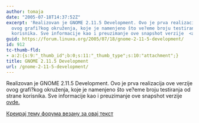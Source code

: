 ```yaml
---
author: tomaja
date: "2005-07-18T14:37:52Z"
excerpt: 'Realizovan je GNOME 2.11.5 Development. Ovo je prva realizacija ove verzije
  ovog grafi?kog okruženja, koje je namenjeno što ve?eme broju testiranja od strane
  korisnika. Sve informacije kao i preuzimanje ove snapshot verzije  <a href="http://mail.gnome.org/archives/gnome-announce-list/2005-July/msg00046.html">ovde.</a> '
guid: https://forum.linuxo.org/2005/07/18/gnome-2-11-5-development/
id: 912
tc-thumb-fld:
- a:2:{s:9:"_thumb_id";b:0;s:11:"_thumb_type";s:10:"attachment";}
title: GNOME 2.11.5 Development
url: /gnome-2-11-5-development/
---
```

Realizovan je GNOME 2.11.5 Development. Ovo je prva realizacija ove verzije ovog grafi?kog okruženja, koje je namenjeno što ve?eme broju testiranja od strane korisnika. Sve informacije kao i preuzimanje ove snapshot verzije [ovde.](http://mail.gnome.org/archives/gnome-announce-list/2005-July/msg00046.html) <!--break-->

[Креирај тему форума везану за овај текст](https://linuxo.org/nova-tema-na-forumu/?se_pid=912)